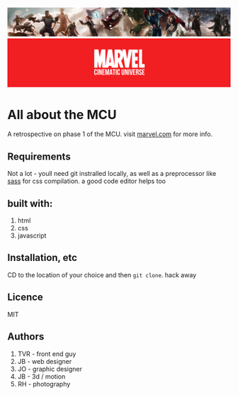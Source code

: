 ![Phase line of the mcu](marvel_banner.png "MCU Phase 1")


# All about the MCU
A retrospective on phase 1 of the MCU. visit [marvel.com](https://www.marvel.com/) for more info.

## Requirements
Not a lot - youll need git instralled locally, as well as a preprocessor like [sass](https://sass-lang.com) for css compilation. a good code editor helps too

## built with:
1. html
2. css
3. javascript

## Installation, etc
CD to the location of your choice and then `git clone`. hack away

## Licence
MIT

## Authors
1. TVR - front end guy
2. JB - web designer
3. JO - graphic designer
4. JB - 3d / motion
5. RH - photography
